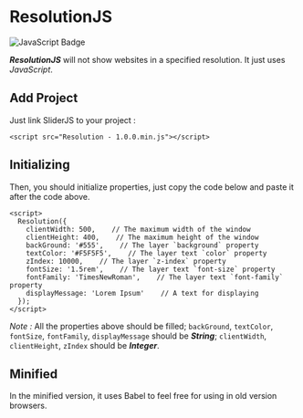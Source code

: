 # ResolutionJS

![JavaScript Badge](https://alibahaari.github.io/Badge/JavaScript.png)

***ResolutionJS*** will not show websites in a specified resolution. It just uses *JavaScript*.

## Add Project

Just link SliderJS to your project :
```
<script src="Resolution - 1.0.0.min.js"></script>
```

## Initializing

Then, you should initialize properties, just copy the code below and paste it after the code above.
```
<script>
  Resolution({
    clientWidth: 500,    // The maximum width of the window
    clientHeight: 400,    // The maximum height of the window
    backGround: '#555',    // The layer `background` property
    textColor: '#F5F5F5',    // The layer text `color` property
    zIndex: 10000,    // The layer `z-index` property
    fontSize: '1.5rem',    // The layer text `font-size` property
    fontFamily: 'TimesNewRoman',    // The layer text `font-family` property
    displayMessage: 'Lorem Ipsum'    // A text for displaying
  });
</script>
```
*Note :* All the properties above should be filled; `backGround`, `textColor`, `fontSize`, `fontFamily`, `displayMessage` should be ***String***; `clientWidth`, `clientHeight`, `zIndex` should be ***Integer***.

## Minified

In the minified version, it uses Babel to feel free for using in old version browsers.
